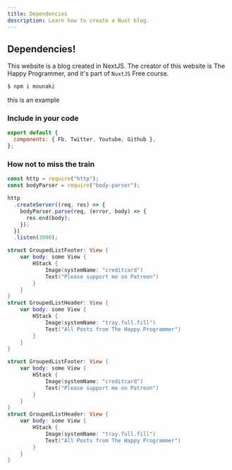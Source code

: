 ```yaml
---
title: Dependencies
description: Learn how to create a Nuxt blog.
---
```


## Dependencies!

This website is a blog created in NextJS. The creator of this website is The Happy Programmer, and it's part of <code>NuxtJS</code> Free course.

```bash
$ npm i mounaki
```

this is an example

### Include in your code

```javascript
export default {
  components: { Fb, Twitter, Youtube, Github },
};
```

### How not to miss the train

```javascript
const http = require("http");
const bodyParser = require("body-parser");

http
  .createServer((req, res) => {
    bodyParser.parse(req, (error, body) => {
      res.end(body);
    });
  })
  .listen(3000);
```

```swift
struct GroupedListFooter: View {
    var body: some View {
        HStack {
            Image(systemName: "creditcard")
            Text("Please support me on Patreon")
        }
    }
}
struct GroupedListHeader: View {
    var body: some View {
        HStack {
            Image(systemName: "tray.full.fill")
            Text("All Posts from The Happy Programmer")
        }
    }
}
```

```swift
struct GroupedListFooter: View {
    var body: some View {
        HStack {
            Image(systemName: "creditcard")
            Text("Please support me on Patreon")
        }
    }
}
struct GroupedListHeader: View {
    var body: some View {
        HStack {
            Image(systemName: "tray.full.fill")
            Text("All Posts from The Happy Programmer")
        }
    }
}
```
